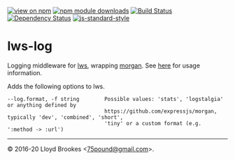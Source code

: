 [![view on npm](https://img.shields.io/npm/v/lws-log.svg)](https://www.npmjs.org/package/lws-log)
[![npm module downloads](https://img.shields.io/npm/dt/lws-log.svg)](https://www.npmjs.org/package/lws-log)
[![Build Status](https://travis-ci.org/lwsjs/log.svg?branch=master)](https://travis-ci.org/lwsjs/log)
[![Dependency Status](https://badgen.net/david/dep/lwsjs/log)](https://david-dm.org/lwsjs/log)
[![js-standard-style](https://img.shields.io/badge/code%20style-standard-brightgreen.svg)](https://github.com/feross/standard)

# lws-log
Logging middleware for [lws](https://github.com/lwsjs/lws), wrapping [morgan](https://github.com/expressjs/morgan). See [here](https://github.com/lwsjs/local-web-server/wiki/How-to-output-an-access-log) for usage information.

Adds the following options to lws.

```
--log.format, -f string        Possible values: 'stats', 'logstalgia' or anything defined by
                               https://github.com/expressjs/morgan, typically 'dev', 'combined', 'short',
                               'tiny' or a custom format (e.g. ':method -> :url')
```

* * *

&copy; 2016-20 Lloyd Brookes \<75pound@gmail.com\>.
